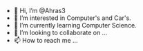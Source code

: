 - 👋 Hi, I’m @Ahras3
- 👀 I’m interested in Computer's and Car's.
- 🌱 I’m currently learning Computer Science.
- 💞️ I’m looking to collaborate on ...
- 📫 How to reach me ...

<!---
Ahras3/Ahras3 is a ✨ special ✨ repository because its `README.md` (this file) appears on your GitHub profile.
You can click the Preview link to take a look at your changes.
--->

